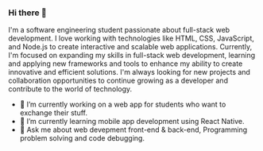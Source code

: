 ### Hi there 👋

I'm a software engineering student passionate about full-stack web development. I love working with technologies like HTML, CSS, JavaScript, and Node.js to create interactive and scalable web applications. Currently, I'm focused on expanding my skills in full-stack web development, learning and applying new frameworks and tools to enhance my ability to create innovative and efficient solutions. I'm always looking for new projects and collaboration opportunities to continue growing as a developer and contribute to the world of technology.

- 🔭 I’m currently working on a web app for students who want to exchange their stuff.
- 🌱 I’m currently learning mobile app development using React Native.
- 💬 Ask me about web devepment front-end & back-end, Programming problem solving and code debugging.
